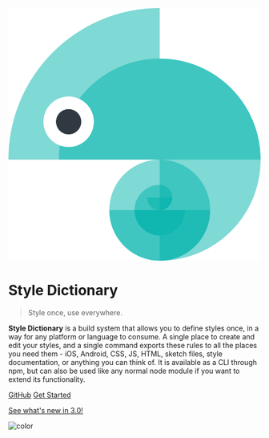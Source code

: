 ![logo](assets/logo.png)

# Style Dictionary

> Style once, use everywhere.

**Style Dictionary** is a build system that allows you to define styles once, in a way for any platform or language to consume. A single place to create and edit your styles, and a single command exports these rules to all the places you need them - iOS, Android, CSS, JS, HTML, sketch files, style documentation, or anything you can think of. It is available as a CLI through npm, but can also be used like any normal node module if you want to extend its functionality.

[GitHub](https://github.com/amzn/style-dictionary)
[Get Started](README.md)

[See what's new in 3.0!](version_3.md)

![color](#D9F8F5)
